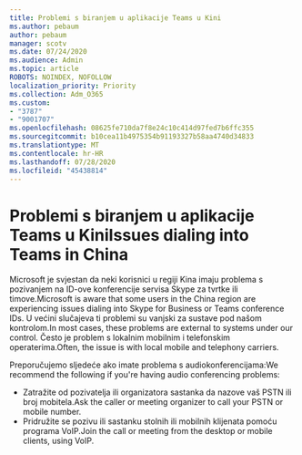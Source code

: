 ```yaml
---
title: Problemi s biranjem u aplikacije Teams u Kini
ms.author: pebaum
author: pebaum
manager: scotv
ms.date: 07/24/2020
ms.audience: Admin
ms.topic: article
ROBOTS: NOINDEX, NOFOLLOW
localization_priority: Priority
ms.collection: Adm_O365
ms.custom:
- "3787"
- "9001707"
ms.openlocfilehash: 08625fe710da7f8e24c10c414d97fed7b6ffc355
ms.sourcegitcommit: b10cea11b4975354b91193327b58aa4740d34833
ms.translationtype: MT
ms.contentlocale: hr-HR
ms.lasthandoff: 07/28/2020
ms.locfileid: "45438814"
---
```

# <a name="issues-dialing-into-teams-in-china"></a><span data-ttu-id="177ba-102">Problemi s biranjem u aplikacije Teams u Kini</span><span class="sxs-lookup"><span data-stu-id="177ba-102">Issues dialing into Teams in China</span></span>

<span data-ttu-id="177ba-103">Microsoft je svjestan da neki korisnici u regiji Kina imaju problema s pozivanjem na ID-ove konferencije servisa Skype za tvrtke ili timove.</span><span class="sxs-lookup"><span data-stu-id="177ba-103">Microsoft is aware that some users in the China region are experiencing issues dialing into Skype for Business or Teams conference IDs.</span></span> <span data-ttu-id="177ba-104">U većini slučajeva ti problemi su vanjski za sustave pod našom kontrolom.</span><span class="sxs-lookup"><span data-stu-id="177ba-104">In most cases, these problems are external to systems under our control.</span></span> <span data-ttu-id="177ba-105">Često je problem s lokalnim mobilnim i telefonskim operaterima.</span><span class="sxs-lookup"><span data-stu-id="177ba-105">Often, the issue is with local mobile and telephony carriers.</span></span>

<span data-ttu-id="177ba-106">Preporučujemo sljedeće ako imate problema s audiokonferencijama:</span><span class="sxs-lookup"><span data-stu-id="177ba-106">We recommend the following if you're having audio conferencing problems:</span></span>

-   <span data-ttu-id="177ba-107">Zatražite od pozivatelja ili organizatora sastanka da nazove vaš PSTN ili broj mobitela.</span><span class="sxs-lookup"><span data-stu-id="177ba-107">Ask the caller or meeting organizer to call your PSTN or mobile number.</span></span>
-   <span data-ttu-id="177ba-108">Pridružite se pozivu ili sastanku stolnih ili mobilnih klijenata pomoću programa VoIP.</span><span class="sxs-lookup"><span data-stu-id="177ba-108">Join the call or meeting from the desktop or mobile clients, using VoIP.</span></span>
